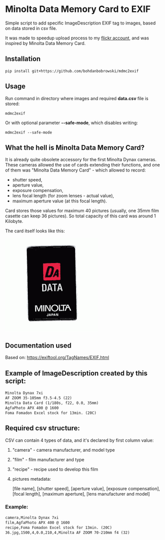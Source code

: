 # Minolta Data Memory Card to EXIF

Simple script to add specific ImageDescription EXIF tag to images, based on data stored in csv file. 

It was made to speedup upload process to my <a href="https://flickr.com/photos/bodzio">flickr account</a>, and was inspired by Minolta Data Memory Card. 

## Installation

    pip install git+https://github.com/bohdanbobrowski/mdmc2exif

## Usage

Run command in directory where images and required **data.csv** file is stored:

    mdmc2exif

Or with optional parameter **--safe-mode**, which disables writing:

    mdmc2exif --safe-mode

## What the hell is Minolta Data Memory Card?

It is already quite obsolete accessory for the first Minolta Dynax cameras. These cameras allowed the use of cards extending their functions, and one of them was "Minolta Data Memory Card" - which allowed to record:
- shutter speed, 
- aperture value, 
- exposure compensation, 
- lens focal length (for zoom lenses - actual value), 
- maximum aperture value (at this focal length).

Card stores those values for maximum 40 pictures (usually, one 35mm film casette can keep 36 pictures). So total capacity of this card was around 1 Kilobyte.

The card itself looks like this:

<img src="minolta_data_memory_card.gif" />

## Documentation used

Based on: https://exiftool.org/TagNames/EXIF.html

## Example of ImageDescription created by this script:

    Minolta Dynax 7xi
    AF ZOOM 35-105mm f3.5-4.5 (22)
    Minolta Data Card (1/180s, f22, 0.0, 35mm)
    AgfaPhoto APX 400 @ 1600
    Foma Fomadon Excel stock for 13min. (20C)

## Required csv structure:

CSV can contain 4 types of data, and it's declared by first column value: 

1. "camera" - camera manufacturer, and model type
2. "film" - film manufacturer and type
3. "recipe" - recipe used to develop this film
4. pictures metadata:
    

    [file name], [shutter speed], [aperture value], [exposure compensation], [focal length], [maximum aperture], [lens manufacturer and model]


### Example:

    camera,Minolta Dynax 7xi
    film,AgfaPhoto APX 400 @ 1600
    recipe,Foma Fomadon Excel stock for 13min. (20C)
    36.jpg,1500,4,0.0,210,4,Minolta AF ZOOM 70-210mm f4 (32)
